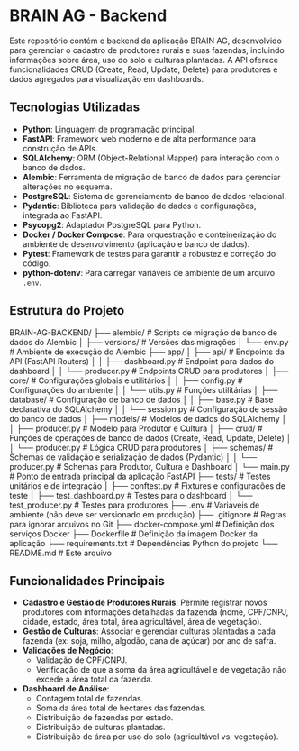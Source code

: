 # BRAIN AG - Backend

Este repositório contém o backend da aplicação BRAIN AG, desenvolvido para gerenciar o cadastro de produtores rurais e suas fazendas, incluindo informações sobre área, uso do solo e culturas plantadas. A API oferece funcionalidades CRUD (Create, Read, Update, Delete) para produtores e dados agregados para visualização em dashboards.

## Tecnologias Utilizadas

* **Python**: Linguagem de programação principal.
* **FastAPI**: Framework web moderno e de alta performance para construção de APIs.
* **SQLAlchemy**: ORM (Object-Relational Mapper) para interação com o banco de dados.
* **Alembic**: Ferramenta de migração de banco de dados para gerenciar alterações no esquema.
* **PostgreSQL**: Sistema de gerenciamento de banco de dados relacional.
* **Pydantic**: Biblioteca para validação de dados e configurações, integrada ao FastAPI.
* **Psycopg2**: Adaptador PostgreSQL para Python.
* **Docker / Docker Compose**: Para orquestração e conteinerização do ambiente de desenvolvimento (aplicação e banco de dados).
* **Pytest**: Framework de testes para garantir a robustez e correção do código.
* **python-dotenv**: Para carregar variáveis de ambiente de um arquivo `.env`.

## Estrutura do Projeto

BRAIN-AG-BACKEND/
├── alembic/                # Scripts de migração de banco de dados do Alembic
│   ├── versions/           # Versões das migrações
│   └── env.py              # Ambiente de execução do Alembic
├── app/
│   ├── api/                # Endpoints da API (FastAPI Routers)
│   │   ├── dashboard.py    # Endpoint para dados do dashboard
│   │   └── producer.py     # Endpoints CRUD para produtores
│   ├── core/               # Configurações globais e utilitários
│   │   ├── config.py       # Configurações do ambiente
│   │   └── utils.py        # Funções utilitárias
│   ├── database/           # Configuração de banco de dados
│   │   ├── base.py         # Base declarativa do SQLAlchemy
│   │   └── session.py      # Configuração de sessão do banco de dados
│   ├── models/             # Modelos de dados do SQLAlchemy
│   │   ├── producer.py     # Modelo para Produtor e Cultura
│   ├── crud/               # Funções de operações de banco de dados (Create, Read, Update, Delete)
│   │   └── producer.py     # Lógica CRUD para produtores
│   ├── schemas/            # Schemas de validação e serialização de dados (Pydantic)
│   │   └── producer.py     # Schemas para Produtor, Cultura e Dashboard
│   └── main.py             # Ponto de entrada principal da aplicação FastAPI
├── tests/                  # Testes unitários e de integração
│   ├── conftest.py         # Fixtures e configurações de teste
│   ├── test_dashboard.py   # Testes para o dashboard
│   └── test_producer.py    # Testes para produtores
├── .env                    # Variáveis de ambiente (não deve ser versionado em produção)
├── .gitignore              # Regras para ignorar arquivos no Git
├── docker-compose.yml      # Definição dos serviços Docker
├── Dockerfile              # Definição da imagem Docker da aplicação
├── requirements.txt        # Dependências Python do projeto
└── README.md               # Este arquivo


## Funcionalidades Principais

* **Cadastro e Gestão de Produtores Rurais**: Permite registrar novos produtores com informações detalhadas da fazenda (nome, CPF/CNPJ, cidade, estado, área total, área agricultável, área de vegetação).
* **Gestão de Culturas**: Associar e gerenciar culturas plantadas a cada fazenda (ex: soja, milho, algodão, cana de açúcar) por ano de safra.
* **Validações de Negócio**:
    * Validação de CPF/CNPJ.
    * Verificação de que a soma da área agricultável e de vegetação não excede a área total da fazenda.
* **Dashboard de Análise**:
    * Contagem total de fazendas.
    * Soma da área total de hectares das fazendas.
    * Distribuição de fazendas por estado.
    * Distribuição de culturas plantadas.
    * Distribuição de área por uso do solo (agricultável vs. vegetação).